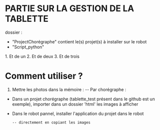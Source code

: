 # PARTIE SUR LA GESTION DE LA TABLETTE
dossier :
  - "ProjectChorégraphe" contient le(s) projet(s) à installer sur le robot 
  - "Script_python"  
  
1. Et de un
2. Et de deux
3. Et de trois

# Comment utiliser ?
1. Mettre les photos dans la mémoire :
      -- Par chorégraphe :
- Dans un projet chorégraphe (tablette_test présent dans le github est un exemple), importer dans un dossier 'html' les images à afficher
- Dans le robot pannel, installer l'application du projet dans le robot
          
      -- directement en copiant les images
  
